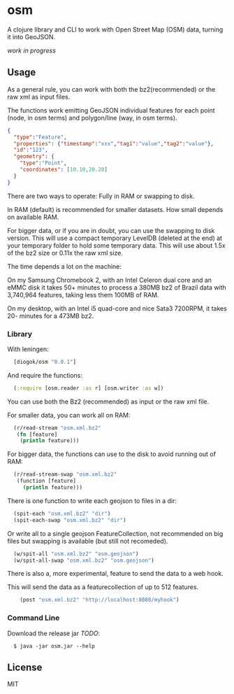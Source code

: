 # osm

A clojure library and CLI to work with Open Street Map (OSM) data, turning it into GeoJSON.

_work in progress_

## Usage

As a general rule, you can work with both the bz2(recommended) or the raw xml as input files.

The functions work emitting GeoJSON individual features for each point (node, in osm terms) and polygon/line (way, in osm terms).

```json
{
  "type":"Feature",
  "properties": {"timestamp":"xxx","tag1":"value","tag2":"value"},
  "id":"123",
  "geometry": {
    "type":"Point",
    "coordinates": [10.10,20.20]
  }
}
```

There are two ways to operate: Fully in RAM or swapping to disk. 

In RAM (default) is recommended for smaller datasets. How small depends on available RAM.

For bigger data, or if you are in doubt, you can use the swapping to disk version. This will use a compact temporary LevelDB (deleted at the end) at your temporary folder to hold some temporary data. This will use about 1.5x of the bz2 size or 0.11x the raw xml size. 

The time depends a lot on the machine:

On my Samsung Chromebook 2, with an Intel Celeron dual core and an eMMC disk it takes 50+ minutes to process a 380MB bz2 of Brazil data with 3,740,964 features, taking less them 100MB of RAM.

On my desktop, with an Intel i5 quad-core and nice Sata3 7200RPM, it takes 20- minutes for a 473MB bz2.

### Library

With leningen:

```clojure
  [diogok/osm "0.0.1"]
```

And require the functions:

```clojure
  (:require [osm.reader :as r] [osm.writer :as w])
```

You can use both the Bz2 (recommended) as input or the raw xml file.

For smaller data, you can work all on RAM:

```clojure 
  (r/read-stream "osm.xml.bz2" 
   (fn [feature] 
    (println feature)))
```

For bigger data, the functions can use to the disk to avoid running out of RAM:

```clojure
  (r/read-stream-swap "osm.xml.bz2"
   (function [feature]
     (println feature)))
```

There is one function to write each geojson to files in a dir:

```clojure
  (spit-each "osm.xml.bz2" "dir")
  (spit-each-swap "osm.xml.bz2" "dir")
```

Or write all to a single geojson FeatureCollection, not recommended on big files but swapping is available (but still not recomeded).

```clojure
  (w/spit-all "osm.xml.bz2" "osm.geojson")
  (w/spit-all-swap "osm.xml.bz2" "osm.geojson")
```

There is also a, more experimental, feature to send the data to a web hook.

This will send the data as  a featurecollection of up to 512 features.

```clojure
    (post "osm.xml.bz2" "http://localhost:8080/myhook")
```

### Command Line

Download the release jar *TODO*:

```shell
  $ java -jar osm.jar --help
```

## License

MIT

